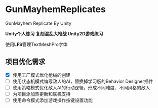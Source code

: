 # GunMayhemReplicates
GunMayhem Replicate By Unity

**Unity个人练习 复刻混乱大枪战  Unity2D游戏练习**

使用**LFS**管理TextMeshPro字体

## 项目优化需求

- [x] 使用工厂模式优化枪械的创建
- [ ] 使用状态机模式编写敌人的AI，替换掉学习版的Behavior Designer插件
- [ ] 使用策略模式优化敌人AI的行动逻辑，形成不同难度、不同风格的敌人
- [ ] 为项目添加热更新和联机支持
- [ ] 使用命令模式添加游戏操作按键设置功能
